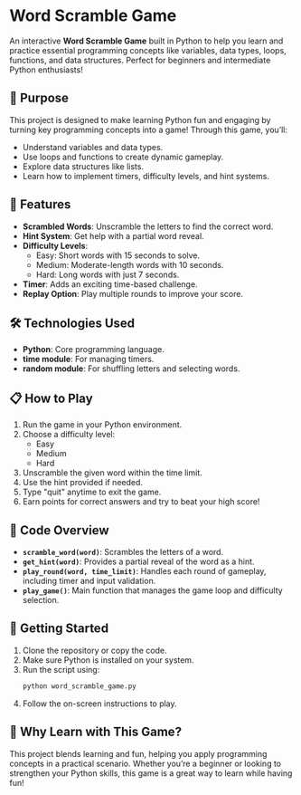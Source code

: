 # Word Scramble Game

An interactive **Word Scramble Game** built in Python to help you learn and practice essential programming concepts like variables, data types, loops, functions, and data structures. Perfect for beginners and intermediate Python enthusiasts!

## 🎯 Purpose
This project is designed to make learning Python fun and engaging by turning key programming concepts into a game! Through this game, you’ll:
- Understand variables and data types.
- Use loops and functions to create dynamic gameplay.
- Explore data structures like lists.
- Learn how to implement timers, difficulty levels, and hint systems.

## 🚀 Features
- **Scrambled Words**: Unscramble the letters to find the correct word.
- **Hint System**: Get help with a partial word reveal.
- **Difficulty Levels**:
  - Easy: Short words with 15 seconds to solve.
  - Medium: Moderate-length words with 10 seconds.
  - Hard: Long words with just 7 seconds.
- **Timer**: Adds an exciting time-based challenge.
- **Replay Option**: Play multiple rounds to improve your score.

## 🛠️ Technologies Used
- **Python**: Core programming language.
- **time module**: For managing timers.
- **random module**: For shuffling letters and selecting words.

## 📋 How to Play
1. Run the game in your Python environment.
2. Choose a difficulty level:
   - Easy
   - Medium
   - Hard
3. Unscramble the given word within the time limit.
4. Use the hint provided if needed.
5. Type "quit" anytime to exit the game.
6. Earn points for correct answers and try to beat your high score!

## 🧩 Code Overview
- **`scramble_word(word)`**: Scrambles the letters of a word.
- **`get_hint(word)`**: Provides a partial reveal of the word as a hint.
- **`play_round(word, time_limit)`**: Handles each round of gameplay, including timer and input validation.
- **`play_game()`**: Main function that manages the game loop and difficulty selection.

## 🚦 Getting Started
1. Clone the repository or copy the code.
2. Make sure Python is installed on your system.
3. Run the script using:
   ```bash
   python word_scramble_game.py
   ```
4. Follow the on-screen instructions to play.

## 🤔 Why Learn with This Game?
This project blends learning and fun, helping you apply programming concepts in a practical scenario. Whether you’re a beginner or looking to strengthen your Python skills, this game is a great way to learn while having fun!
